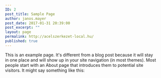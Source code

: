 ```yaml
---
ID: 2
post_title: Sample Page
author: janos.mayer
post_date: 2017-01-31 20:39:00
post_excerpt: ""
layout: page
permalink: http://acelszerkezet-local.hu/
published: true
---
```

This is an example page. It's different from a blog post because it will stay in one place and will show up in your site navigation (in most themes). Most people start with an About page that introduces them to potential site visitors. It might say something like this:

&nbsp;